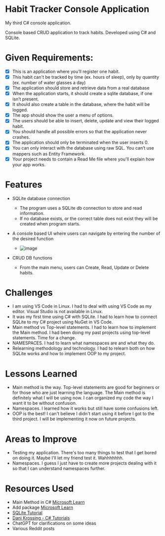 # Habit Tracker Console Application

My third C# console application.

Console based CRUD application to track habits.
Developed using C# and SQLite.

# Given Requirements:

- [x] This is an application where you’ll register one habit.
- [x] This habit can't be tracked by time (ex. hours of sleep), only by quantity (ex. number of water glasses a day)
- [x] The application should store and retrieve data from a real database
- [x] When the application starts, it should create a sqlite database, if one isn’t present.
- [x] It should also create a table in the database, where the habit will be logged.
- [x] The app should show the user a menu of options.
- [x] The users should be able to insert, delete, update and view their logged habit.
- [x] You should handle all possible errors so that the application never crashes.
- [x] The application should only be terminated when the user inserts 0.
- [x] You can only interact with the database using raw SQL. You can’t use mappers such as Entity Framework.
- [x] Your project needs to contain a Read Me file where you'll explain how your app works.

# Features

- SQLite database connection

  - The program uses a SQLite db connection to store and read information.
  - If no database exists, or the correct table does not exist they will be created when program starts.

- A console based UI where users can navigate by entering the number of the desired function

  - ![image](https://github.com/zen-pb/HabitTracker.zen-pb/assets/111935236/396411e3-ff44-4053-a455-501759e869e2)

- CRUD DB functions

  - From the main menu, users can Create, Read, Update or Delete habits.

# Challenges

- I am using VS Code in Linux. I had to deal with using VS Code as my editor. Visual Studio is not available in Linux.
- It was my first time using C# with SQLite. I had to learn how to connect SQLite to my C# project using NuGet in VS Code.
- Main method vs  Top-level statements. I had to learn how to implement the Main method. I had been doing my past projects using top-level statements. Time for a change.
- NAMESPACES. I had to learn what namespaces are and what they do.
- Relearning methodology and technology. I had to relearn both on how SQLite works and how to implement OOP to my project.

# Lessons Learned

- Main method is the way. Top-level statements are good for beginners or for those who are just learning the language. The Main method is definitely what I will be using now. I can organized my code the way I want it to be without confusion.
- Namespaces. I learned how it works but still have some confusions left.
- OOP is the best! I can't believe I didn't start using it before I got to the third project. I will be implementing it now on future projects.

# Areas to Improve

- Testing my application. There's too many things to test that I get bored on doing it. Maybe I'll let my friend test it. Wahhhhhhh.
- Namespaces. I guess I just have to create more projects dealing with it so that I can understand namespaces further.


# Resources Used

- Main Method in C# [Microsoft Learn](https://learn.microsoft.com/en-us/dotnet/csharp/fundamentals/program-structure/main-command-line)
- Add package [Microsoft Learn](https://learn.microsoft.com/en-us/nuget/consume-packages/install-use-packages-dotnet-cli)
- [SQLite Tutorial](https://www.sqlitetutorial.net/)
- [Dani Krossing - C# Tutorials](https://youtube.com/playlist?list=PL0eyrZgxdwhxD9HhtpuZV22KxEJAZ55X-&si=GFW5CUyCbClBbZgZ)
- ChatGPT for clarifications on some ideas
- Various Reddit posts
